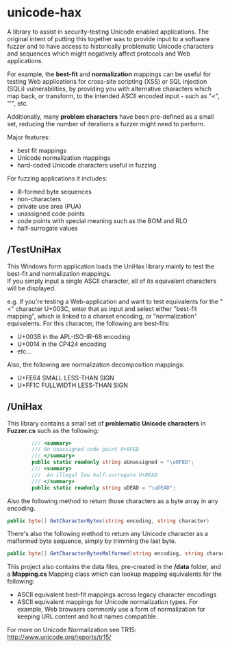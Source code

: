 unicode-hax
===========

A library to assist in security-testing Unicode enabled applications. The original intent of putting this together 
was to provide input to a software fuzzer and to have access to historically problematic Unicode characters and 
sequences which might negatively affect protocols and Web applications.  

For example, the __best-fit__ and __normalization__ mappings can be useful for testing Web applications for 
cross-site scripting (XSS) or SQL injection (SQLi) vulnerabilities, by providing you with alternative
characters which map back, or transform, to the intended ASCII encoded input - such as "<", "'", etc.

Additionally, many __problem characters__ have been pre-defined as a small set, reducing the number of iterations
a fuzzer might need to perform.

Major features: 
- best fit mappings 
- Unicode normalization mappings 
- hard-coded Unicode characters useful in fuzzing

For fuzzing applications it includes: 
- ill-formed byte sequences 
- non-characters
- private use area (PUA)
- unassigned code points 
- code points with special meaning such as the BOM and RLO 
- half-surrogate values

/TestUniHax
-----------
This Windows form application loads the UniHax library mainly to test the best-fit and normalization mappings.  
If you simply input a single ASCII character, all of its equivalent characters will be displayed.  

e.g. If you're testing a Web-application and want to test equivalents for the "<" character U+003C, 
enter that as input and select either "best-fit mapping", which is linked to a charset encoding,
or "normalization" equivalents.  For this character, the following are best-fits:

- U+003B in the APL-ISO-IR-68 encoding
- U+0014 in the CP424 encoding
- etc...

Also, the following are normalization decomposition mappings:

- U+FE64 SMALL LESS-THAN SIGN
- U+FF1C FULLWIDTH LESS-THAN SIGN

/UniHax
-------
This library contains a small set of __problematic Unicode characters__ in **Fuzzer.cs** such as the following:

```csharp
        /// <summary>
        /// An unassigned code point U+0FED
        /// </summary>
        public static readonly string uUnassigned = "\u0FED";
        /// <summary>
        ///  An illegal low half-surrogate U+DEAD
        /// </summary>
        public static readonly string uDEAD = "\uDEAD";
```

Also the following method to return those characters as a byte array in any encoding.  

```csharp
public byte[] GetCharacterBytes(string encoding, string character)
```

There's also the following method to return any Unicode character as a malformed byte sequence, simply by 
trimming the last byte.

```csharp
public byte[] GetCharacterBytesMalformed(string encoding, string character)
```

This project also contains the data files, pre-created in the __/data__ folder, and a __Mapping.cs__ Mapping 
class which can lookup mapping equivalents for the following:

- ASCII equivalent best-fit mappings across legacy character encodings
- ASCII equivalent mappings for Unicode normalization types.  For example, Web browsers commonly use 
  a form of normalization for keeping URL content and host names compatible.

For more on Unicode Normalization see TR15:  http://www.unicode.org/reports/tr15/
